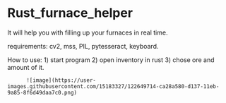 # Rust_furnace_helper
It will help you with filling up your furnaces in real time.


requirements: cv2, 
              mss, 
              PIL, 
              pytesseract, 
              keyboard.
              
How to use:
          1) start program
          2) open inventory in rust
          3) chose ore and amount of it.
          
          ![image](https://user-images.githubusercontent.com/15183327/122649714-ca28a580-d137-11eb-9a85-8f6d49daa7c0.png)
